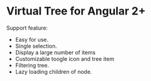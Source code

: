 # Virtual Tree for Angular 2+

Support feature:
- Easy for use.
- Single selection.
- Display a large number of items
- Customizable toogle icon and tree item 
- Filtering tree.
- Lazy loading children of node.